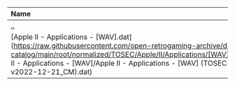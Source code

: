 |Name|Size|
|:---|---:|
|[..](../index.html)|DIR|
|[Apple II - Applications - [WAV].dat](https://raw.githubusercontent.com/open-retrogaming-archive/dat-catalog/main/root/normalized/TOSEC/Apple/II/Applications/[WAV]/Apple II - Applications - [WAV]/Apple II - Applications - [WAV] (TOSEC-v2022-12-21_CM).dat)|37049|
